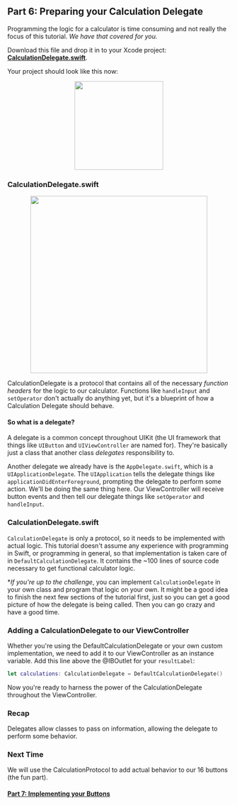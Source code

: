 ## Part 6: Preparing your Calculation Delegate

Programming the logic for a calculator is time consuming and not really the focus of this tutorial. *We have that covered for you.*

Download this file and drop it in to your Xcode project: **<a href="/assets/calculator/P6/CalculationDelegate.swift" download>CalculationDelegate.swift</a>**.

Your project should look like this now:

<p align="center"> <img src="/assets/calculator/P6/screenshot0.png" height=200px align="center"> </p>

### CalculationDelegate.swift

<p align="center"> <img src="/assets/calculator/P6/screenshot1.png" height="400px" align="center"> </p>

CalculationDelegate is a protocol that contains all of the necessary *function headers* for the logic to our calculator. Functions like `handleInput` and `setOperator` don't actually do anything yet, but it's a blueprint of how a Calculation Delegate should behave.

#### So what is a delegate?

A delegate is a common concept throughout UIKit (the UI framework that things like `UIButton` and `UIViewController` are named for). They're basically just a class that another class *delegates* responsibility to.

Another delegate we already have is the `AppDelegate.swift`, which is a `UIApplicationDelegate`. The `UIApplication` tells the delegate things like `applicationDidEnterForeground`, prompting the delegate to perform some action. We'll be doing the same thing here. Our ViewController will receive button events and then tell our delegate things like `setOperator` and `handleInput`.

### CalculationDelegate.swift

`CalculationDelegate` is only a protocol, so it needs to be implemented with actual logic. This tutorial doesn't assume any experience with programming in Swift, or programming in general, so that implementation is taken care of in `DefaultCalculationDelegate`. It contains the ~100 lines of source code necessary to get functional calculator logic.

**If you're up to the challenge*, you can implement `CalculationDelegate` in your own class and program that logic on your own. It might be a good idea to finish the next few sections of the tutorial first, just so you can get a good picture of how the delegate is being called. Then you can go crazy and have a good time.

### Adding a CalculationDelegate to our ViewController

Whether you're using the DefaultCalculationDelegate or your own custom implementation, we need to add it to our ViewController as an instance variable. Add this line above the @IBOutlet for your `resultLabel`:

```swift
let calculations: CalculationDelegate = DefaultCalculationDelegate()
```

Now you're ready to harness the power of the CalculationDelegate throughout the ViewController.

### Recap
Delegates allow classes to pass on information, allowing the delegate to perform some behavior.

### Next Time
We will use the CalculationProtocol to add actual behavior to our 16 buttons (the fun part).

#### <a href="#top" onclick="setCalculatorTutorial(7)">Part 7: Implementing your Buttons</a>
